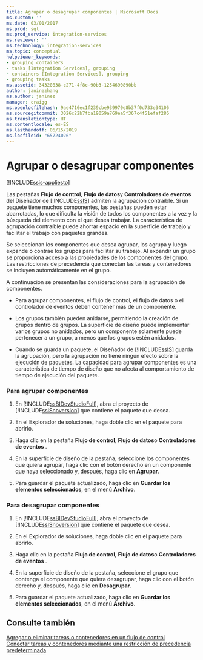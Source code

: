 ```yaml
---
title: Agrupar o desagrupar componentes | Microsoft Docs
ms.custom: ''
ms.date: 03/01/2017
ms.prod: sql
ms.prod_service: integration-services
ms.reviewer: ''
ms.technology: integration-services
ms.topic: conceptual
helpviewer_keywords:
- grouping containers
- tasks [Integration Services], grouping
- containers [Integration Services], grouping
- grouping tasks
ms.assetid: 34320838-c271-4f8c-90b3-1254690890bb
author: janinezhang
ms.author: janinez
manager: craigg
ms.openlocfilehash: 9ae4716ec1f239cbe939970e8b37f0d733e34106
ms.sourcegitcommit: 3026c22b7fba19059a769ea5f367c4f51efaf286
ms.translationtype: HT
ms.contentlocale: es-ES
ms.lasthandoff: 06/15/2019
ms.locfileid: "65724026"
---
```

# <a name="group-or-ungroup-components"></a>Agrupar o desagrupar componentes

[!INCLUDE[ssis-appliesto](../includes/ssis-appliesto-ssvrpluslinux-asdb-asdw-xxx.md)]


  Las pestañas **Flujo de control**, **Flujo de datos**y **Controladores de eventos** del Diseñador de [!INCLUDE[ssIS](../includes/ssis-md.md)] admiten la agrupación contraíble. Si un paquete tiene muchos componentes, las pestañas pueden estar abarrotadas, lo que dificulta la visión de todos los componentes a la vez y la búsqueda del elemento con el que desea trabajar. La característica de agrupación contraíble puede ahorrar espacio en la superficie de trabajo y facilitar el trabajo con paquetes grandes.  
  
 Se seleccionan los componentes que desea agrupar, los agrupa y luego expande o contrae los grupos para facilitar su trabajo. Al expandir un grupo se proporciona acceso a las propiedades de los componentes del grupo. Las restricciones de precedencia que conectan las tareas y contenedores se incluyen automáticamente en el grupo.  
  
 A continuación se presentan las consideraciones para la agrupación de componentes.  
  
-   Para agrupar componentes, el flujo de control, el flujo de datos o el controlador de eventos deben contener más de un componente.  
  
-   Los grupos también pueden anidarse, permitiendo la creación de grupos dentro de grupos. La superficie de diseño puede implementar varios grupos no anidados, pero un componente solamente puede pertenecer a un grupo, a menos que los grupos estén anidados.  
  
-   Cuando se guarda un paquete, el Diseñador de [!INCLUDE[ssIS](../includes/ssis-md.md)] guarda la agrupación, pero la agrupación no tiene ningún efecto sobre la ejecución de paquetes. La capacidad para agrupar componentes es una característica de tiempo de diseño que no afecta al comportamiento de tiempo de ejecución del paquete.  
  
### <a name="to-group-components"></a>Para agrupar componentes  
  
1.  En [!INCLUDE[ssBIDevStudioFull](../includes/ssbidevstudiofull-md.md)], abra el proyecto de [!INCLUDE[ssISnoversion](../includes/ssisnoversion-md.md)] que contiene el paquete que desea.  
  
2.  En el Explorador de soluciones, haga doble clic en el paquete para abrirlo.  
  
3.  Haga clic en la pestaña **Flujo de control**, **Flujo de datos**o **Controladores de eventos** .  
  
4.  En la superficie de diseño de la pestaña, seleccione los componentes que quiera agrupar, haga clic con el botón derecho en un componente que haya seleccionado y, después, haga clic en **Agrupar**.  
  
5.  Para guardar el paquete actualizado, haga clic en **Guardar los elementos seleccionados**, en el menú **Archivo**.  
  
### <a name="to-ungroup-components"></a>Para desagrupar componentes  
  
1.  En [!INCLUDE[ssBIDevStudioFull](../includes/ssbidevstudiofull-md.md)], abra el proyecto de [!INCLUDE[ssISnoversion](../includes/ssisnoversion-md.md)] que contiene el paquete que desea.  
  
2.  En el Explorador de soluciones, haga doble clic en el paquete para abrirlo.  
  
3.  Haga clic en la pestaña **Flujo de control**, **Flujo de datos**o **Controladores de eventos** .  
  
4.  En la superficie de diseño de la pestaña, seleccione el grupo que contenga el componente que quiera desagrupar, haga clic con el botón derecho y, después, haga clic en **Desagrupar**.  
  
5.  Para guardar el paquete actualizado, haga clic en **Guardar los elementos seleccionados**, en el menú **Archivo**.  
  
## <a name="see-also"></a>Consulte también  
 [Agregar o eliminar tareas o contenedores en un flujo de control](../integration-services/control-flow/add-or-delete-a-task-or-a-container-in-a-control-flow.md)   
 [Conectar tareas y contenedores mediante una restricción de precedencia predeterminada](https://msdn.microsoft.com/library/8f31f15f-98ff-4c35-b41f-8b8cfd148d75)  
  
  
